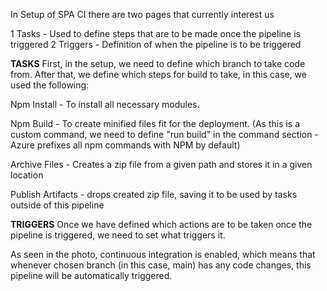 In Setup of SPA CI there are two pages that currently interest us

1 Tasks - Used to define steps that are to be made once the pipeline is triggered
2 Triggers - Definition of when the pipeline is to be triggered 

**TASKS**
First, in the setup, we need to define which branch to take code from.
After that, we define which steps for build to take, in this case, we used the following:

Npm Install - To install all necessary modules.

Npm Build - To create minified files fit for the deployment. (As this is a custom command, we need to define "run build" in the command section - Azure prefixes all npm commands with NPM by default)

Archive Files - Creates a zip file from a given path and stores it in a given location

Publish Artifacts - drops created zip file, saving it to be used by tasks outside of this pipeline

**TRIGGERS**
Once we have defined which actions are to be taken once the pipeline is triggered, we need to set what triggers it.

As seen in the photo, continuous integration is enabled, which means that whenever chosen branch (in this case, main) has any code changes, this pipeline will be automatically triggered.